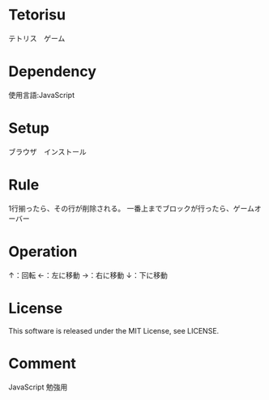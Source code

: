# Tetorisu
テトリス　ゲーム

# Dependency
使用言語:JavaScript

# Setup
ブラウザ　インストール

# Rule
1行揃ったら、その行が削除される。
一番上までブロックが行ったら、ゲームオーバー

# Operation
↑：回転
←：左に移動
→：右に移動
↓：下に移動

# License
This software is released under the MIT License, see LICENSE.

# Comment
JavaScript 勉強用
